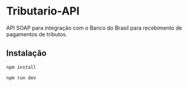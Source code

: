 # Tributario-API

API SOAP para integração com o Banco do Brasil para recebimento de pagamentos de tributos.

## Instalação

```shell
npm install

npm run dev
```